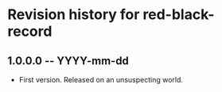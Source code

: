 # Revision history for red-black-record

## 1.0.0.0 -- YYYY-mm-dd

* First version. Released on an unsuspecting world.
